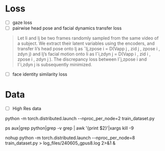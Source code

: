 
# Loss
- [ ] gaze loss
- [ ] pairwise head pose and facial dynamics transfer loss
>  Let Ii and Ij be two frames randomly sampled from the same video of a subject. We extract their latent  variables using the encoders, and transfer Ii’s head pose onto Ij as ˆIj,zpose i = D(Vapp j , zid j , zpose i , zdyn j) and Ij’s facial motion onto Ii as Iˆi,zdyn j = D(Vapp i , zid i , zpose i , zdyn j ). The discrepancy loss between Iˆj,zpose i and Iˆi,zdyn j is subsequently minimized.
- [ ] face identity similarity loss

# Data

- [ ] High Res data


python -m torch.distributed.launch --nproc_per_node=2 train_dataset.py

ps aux|grep python|grep -v grep | awk '{print $2}'|xargs kill -9

nohup python -m torch.distributed.launch --nproc_per_node=8 train_dataset.py > log_files/240605_gpus8.log 2>&1 &